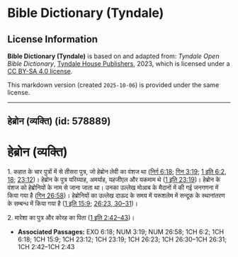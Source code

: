 # Bible Dictionary (Tyndale)

## License Information

**Bible Dictionary (Tyndale)** is based on and adapted from: _Tyndale Open Bible Dictionary_, [Tyndale House Publishers](https://tyndaleopenresources.com/), 2023, which is licensed under a [CC BY-SA 4.0 license](https://creativecommons.org/licenses/by-sa/4.0/legalcode.en).

This markdown version (created `2025-10-06`) is provided under the same license.



--------------------------------

## हेब्रोन (व्यक्ति) (id: 578889)

हेब्रोन (व्यक्ति)
=================

1\. कहात के चार पुत्रों में से तीसरा पुत्र, जो हेब्रोन लेवी का वंशज था ([निर्ग 6:18](https://ref.ly/Exod6:18); [गिन 3:19](https://ref.ly/Num3:19); [1 इति 6:2, 18](https://ref.ly/1Chr6:2,1Chr6:18); [23:12](https://ref.ly/1Chr23:12))। हेब्रोन के पुत्र यरिय्याह, अमर्याह, यहजीएल और यकमाम थे ([1 इति 23:19](https://ref.ly/1Chr23:19))। हेब्रोन के वंशज को हेब्रोनियों के नाम से जाना जाता था। उनका उल्लेख मोआब के मैदानों में की गई जनगणना में किया गया है ([गिन 26:58](https://ref.ly/Num26:58))। हेब्रोनियों का उल्लेख दाऊद के समय में यरूशलेम में सन्दूक के स्थानांतरण के सम्बन्ध में किया गया है ([1 इति 15:9](https://ref.ly/1Chr15:9); [26:23, 30–31](https://ref.ly/1Chr26:23,1Chr26:30-1Chr26:31))।

2\. मारेशा का पुत्र और कोरह का पिता ([1 इति 2:42–43](https://ref.ly/1Chr2:42-1Chr2:43))।

* **Associated Passages:** EXO 6:18; NUM 3:19; NUM 26:58; 1CH 6:2; 1CH 6:18; 1CH 15:9; 1CH 23:12; 1CH 23:19; 1CH 26:23; 1CH 26:30–1CH 26:31; 1CH 2:42–1CH 2:43

